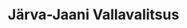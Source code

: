 ---
title: Järva-Jaani Vallavalitsus
maintainer_name: Ilme Kukk
maintainer_email: ilme@jjaani.ee
description: ''
---